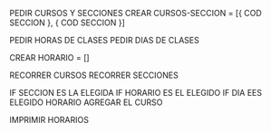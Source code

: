 PEDIR CURSOS Y SECCIONES
CREAR CURSOS-SECCION = [{
    COD
    SECCION
},
{
    COD
    SECCION
}]

PEDIR HORAS DE CLASES
PEDIR DIAS DE CLASES

CREAR HORARIO = []

RECORRER CURSOS
RECORRER SECCIONES

IF SECCION ES LA ELEGIDA
    IF HORARIO ES EL ELEGIDO
        IF DIA EES ELEGIDO
        HORARIO AGREGAR EL CURSO

IMPRIMIR HORARIOS

